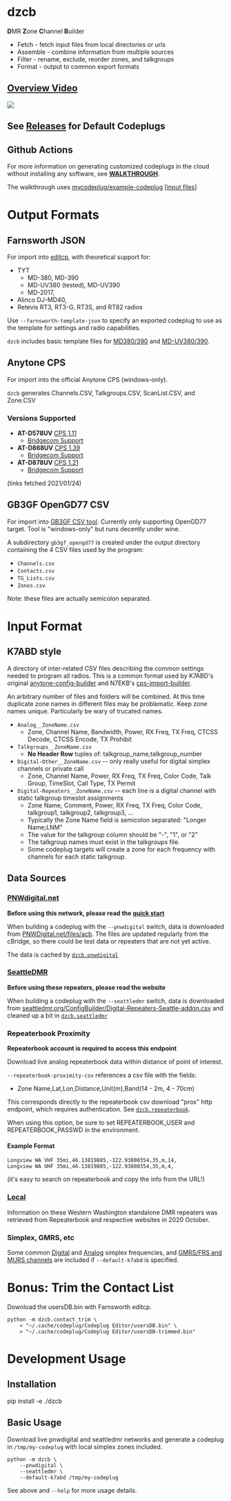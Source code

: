 # dzcb

**D**MR **Z**one **C**hannel **B**uilder

* Fetch - fetch input files from local directories or urls
* Assemble - combine information from multiple sources
* Filter - rename, exclude, reorder zones, and talkgroups
* Format - output to common export formats

## [Overview Video](https://youtu.be/RfokJM5rpsM)

<img src="/doc/dzcb-overview.svg">

## See [Releases](https://github.com/mycodeplug/dzcb/releases) for Default Codeplugs

## Github Actions

For more information on generating customized codeplugs in the cloud without
installing any software, see **[WALKTHROUGH](./doc/WALKTHROUGH.md)**.

The walkthrough uses
[mycodeplug/example-codeplug](https://github.com/mycodeplug/example-codeplug)
[[input files](https://github.com/mycodeplug/example-codeplug/tree/main/input/kf7hvm)]

# Output Formats

## Farnsworth JSON

For import into [editcp](https://www.farnsworth.org/dale/codeplug/editcp/),
with theoretical support for:

* TYT
  * MD-380, MD-390
  * MD-UV380 (tested), MD-UV390
  * MD-2017, 
* Alinco DJ-MD40, 
* Retevis RT3, RT3-G, RT3S, and RT82 radios

Use `--farnsworth-template-json` to specify an exported codeplug to
use as the template for settings and radio capabilities.

`dzcb` includes basic template files for [MD380/390](./codeplug/default-tyt-md380)
and [MD-UV380/390](./src/dzcb/data/farnsworth).

## Anytone CPS

For import into the official Anytone CPS (windows-only).

`dzcb` generates Channels.CSV, Talkgroups.CSV, ScanList.CSV, and Zone.CSV

### Versions Supported

* **AT-D578UV** [CPS 1.11](https://cdn.shopify.com/s/files/1/0833/9095/files/D578UV_V1.11_official_release_200918.zip)
  * [Bridgecom Support](https://bridgecomsystems.freshdesk.com/support/solutions/articles/63000106309-anytone-578-cps-and-firmware-downloads)
* **AT-D868UV** [CPS 1.39](https://cdn.shopify.com/s/files/1/0833/9095/files/D868UV_2.39_official_200807.zip)
  * [Bridgecom Support](https://bridgecomsystems.freshdesk.com/support/solutions/articles/63000105671-anytone-868-cps-firmware-and-driver-versions)
* **AT-D878UV** [CPS 1.21](https://cdn.shopify.com/s/files/1/0833/9095/files/D878UV_V1.21_official_release_200918.zip)  
  * [Bridgecom Support](https://bridgecomsystems.freshdesk.com/support/solutions/articles/63000105978-anytone-878-878-plus-cps-firmware-and-driver-downloads)

(links fetched 2021/01/24)

## GB3GF OpenGD77 CSV

For import into [GB3GF CSV tool](http://www.gb3gf.co.uk/downloads.html).
Currently only supporting OpenGD77 target. Tool is "windows-only" but
runs decently under wine.

A subdirectory `gb3gf_opengd77` is created under the output directory
containing the 4 CSV files used by the program:

  * `Channels.csv`
  * `Contacts.csv`
  * `TG_Lists.csv`
  * `Zones.csv`
  
Note: these files are actually semicolon separated.

# Input Format

## K7ABD style

A directory of inter-related CSV files describing the common settings
needed to program all radios. This is a common format used by K7ABD's
original [anytone-config-builder](https://www.k7abd.net/anytone-config-builder/)
and N7EKB's [cps-import-builder](https://github.com/n7ekb/cps-import-builder).

An arbitrary number of files and folders will be combined. At this time duplicate
zone names in different files may be problematic. Keep zone names unique.
Particularly be wary of trucated names.

* `Analog__ZoneName.csv`
  * Zone, Channel Name, Bandwidth, Power, RX Freq, TX Freq, CTCSS Decode, CTCSS Encode, TX Prohibit
* `Talkgroups__ZoneName.csv`
  * **No Header Row** tuples of: talkgroup_name,talkgroup_number
* `Digital-Other__ZoneName.csv` -- only really useful for digital simplex channels or private call
  * Zone, Channel Name, Power, RX Freq, TX Freq, Color Code, Talk Group, TimeSlot, Call Type, TX Permit
* `Digital-Repeaters__ZoneName.csv` -- each line is a digital channel with static talkgroup timeslot assignments
  * Zone Name, Comment, Power, RX Freq, TX Freq, Color Code, talkgroup1, talkgroup2, talkgroup3, ...
  * Typically the Zone Name field is semicolon separated: "Longer Name;LNM"
  * The value for the talkgroup column should be "-", "1", or "2"
  * The talkgroup names must exist in the talkgroups file.
  * Some codeplug targets will create a zone for each frequency with channels for each static talkgroup.
  
## Data Sources

### [PNWdigital.net](http://PNWDigital.net)

**Before using this network, please read the [quick start](http://www.pnwdigital.net/quick-start.html)**

When building a codeplug with the `--pnwdigital` switch, 
data is downloaded from [PNWDigital.net/files/acb](http://www.pnwdigital.net/files/acb/).
The files are updated regularly from the cBridge, so there
could be test data or repeaters that are not yet active.

The data is cached by [`dzcb.pnwdigital`](./src/dzcb/pnwdigital.py)

### [SeattleDMR](https://seattledmr.org/)

**Before using these repeaters, please read the website**

When building a codeplug with the `--seattledmr` switch,
data is downloaded from [seattledmr.org/ConfigBuilder/Digital-Repeaters-Seattle-addon.csv](https://seattledmr.org/ConfigBuilder/Digital-Repeaters-Seattle-addon.csv)
and cleaned up a bit in [`dzcb.seattledmr`](./src/dzcb/seattledmr.py)

### Repeaterbook Proximity

**Repeaterbook account is required to access this endpoint**

Download live analog repeaterbook data within distance of point of
interest.

`--repeaterbook-proximity-csv` references a csv file with the fields:

* Zone Name,Lat,Lon,Distance,Unit(m),Band(14 - 2m, 4 - 70cm)

This corresponds directly to the repeaterbook csv download "prox" http endpoint, which
requires authentication. See [`dzcb.repeaterbook`](./src/dzcb/repeaterbook.py).

When using this option, be sure to set REPEATERBOOK_USER and REPEATERBOOK_PASSWD
in the environment.

#### Example Format

```
Longview WA VHF 35mi,46.13819885,-122.93800354,35,m,14,
Longview WA UHF 35mi,46.13819885,-122.93800354,35,m,4,
```

(it's easy to search on repeaterbook and copy the info from the URL!)

### [Local](./src/dzcb/data/k7abd/Digital-Repeaters__Local.csv)

Information on these Western Washington standalone DMR repeaters was
retrieved from Repeaterbook and respective websites in 2020 October.

### Simplex, GMRS, etc

Some common [Digital](./src/dzcb/data/k7abd/Digital-Others__Simplex.csv)
and [Analog](./src/dzcb/data/k7abd/Analog__Simplex.csv) simplex frequencies,
and [GMRS/FRS and MURS channels](./src/dzcb/data/k7abd/Analog__Unlicensed.csv) are
included if `--default-k7abd` is specified.

# Bonus: Trim the Contact List

Download the usersDB.bin with Farnsworth editcp.

    python -m dzcb.contact_trim \
        < "~/.cache/codeplug/Codeplug Editor/usersDB.bin" \
        > "~/.cache/codeplug/Codeplug Editor/usersDB-trimmed.bin"
        
# Development Usage

## Installation

pip install -e ./dzcb

## Basic Usage

Download live pnwdigital and seattledmr networks and generate a codeplug
in `/tmp/my-codeplug` with local simplex zones included.

```
python -m dzcb \
    --pnwdigital \
    --seattledmr \
    --default-k7abd /tmp/my-codeplug
```

See above and `--help` for more usage details.
